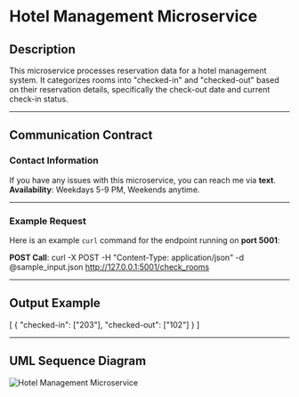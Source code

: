 # Hotel Management Microservice

## Description
This microservice processes reservation data for a hotel management system. It categorizes rooms into "checked-in" and "checked-out" based on their reservation details, specifically the check-out date and current check-in status.

---

## Communication Contract

### Contact Information
If you have any issues with this microservice, you can reach me via **text**.  
**Availability**: Weekdays 5-9 PM, Weekends anytime.

---

### Example Request
Here is an example `curl` command for the endpoint running on **port 5001**:

**POST Call**:
curl -X POST -H "Content-Type: application/json" -d @sample_input.json http://127.0.0.1:5001/check_rooms

---

## Output Example

[
    {
    "checked-in": ["203"],
    "checked-out": ["102"]
    }
]

---

## UML Sequence Diagram
![Hotel Management Microservice](https://github.com/user-attachments/assets/127764f5-8391-470d-8cda-17b58632d6a1)
